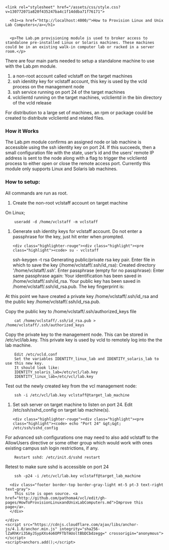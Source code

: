 <!DOCTYPE html>
<html lang="en-US">
  <head>
    <meta charset="UTF-8">
    <meta http-equiv="X-UA-Compatible" content="IE=edge">
    <meta name="viewport" content="width=device-width, initial-scale=1">

<!-- Begin Jekyll SEO tag v2.5.0 -->
<title>How to Provision Linux and Unix Lab Computers | vcl</title>
<meta name="generator" content="Jekyll v3.7.4" />
<meta property="og:title" content="How to Provision Linux and Unix Lab Computers" />
<meta property="og:locale" content="en_US" />
<meta name="description" content="Documentation for the Apache VCL (Virtual Computing Lab) project" />
<meta property="og:description" content="Documentation for the Apache VCL (Virtual Computing Lab) project" />
<link rel="canonical" href="http://localhost:4000/How-to-Provision-Linux-and-Unix-Lab-Computers.md" />
<meta property="og:url" content="http://localhost:4000/How-to-Provision-Linux-and-Unix-Lab-Computers.md" />
<meta property="og:site_name" content="vcl" />
<script type="application/ld+json">
{"url":"http://localhost:4000/How-to-Provision-Linux-and-Unix-Lab-Computers.md","headline":"How to Provision Linux and Unix Lab Computers","description":"Documentation for the Apache VCL (Virtual Computing Lab) project","@type":"WebPage","@context":"http://schema.org"}</script>
<!-- End Jekyll SEO tag -->

    <link rel="stylesheet" href="/assets/css/style.css?v=130772071a820f435247ba4c1f14ddba71f76171">
  </head>
  <body>
    <div class="container-lg px-3 my-5 markdown-body">

      <h1><a href="http://localhost:4000/">How to Provision Linux and Unix Lab Computers</a></h1> 


      <p>The Lab.pm provisioning module is used to broker access to standalone pre-installed Linux or Solaris machines. These machines could be in an existing walk-in computer lab or racked in a server room.</p>

<p>There are four main parts needed to setup a standalone machine to use with the Lab.pm module.</p>

<ol>
  <li>a non-root account called vclstaff on the target machines</li>
  <li>ssh idenitity key for vclstaff account, this key is used by the vcld process on the management node</li>
  <li>ssh service running on port 24 of the target machines</li>
  <li>vclclientd running on the target machines, vclclientd in the bin directory of the vcld release</li>
</ol>

<p>For distribution to a large set of machines, an rpm or package could be created to distribute vclclientd and related files.</p>

<h3 id="how-it-works">How it Works</h3>

<p>The Lab.pm module confirms an assigned node or lab machine is accessible using the ssh identity key on port 24. If this succeeds, then a small configuration file with the state, user’s id and the users’ remote IP address is sent to the node along with a flag to trigger the vclclientd process to either open or close the remote access port. Currently this module only supports Linux and Solaris lab machines.</p>

<h3 id="how-to-setup">How to setup:</h3>

<p>All commands are run as root.</p>

<ol>
  <li>Create the non-root vclstaff account on target machine</li>
</ol>

<p>On Linux;</p>

<div class="highlighter-rouge"><div class="highlight"><pre class="highlight"><code>    useradd -d /home/vclstaff -m vclstaff
</code></pre></div></div>

<ol>
  <li>
    <p>Generate ssh identity keys for vclstaff account. Do not enter a passphrase for the key, just hit enter when prompted.</p>

    <div class="highlighter-rouge"><div class="highlight"><pre class="highlight"><code> su - vclstaff
 ssh-keygen -t rsa
 Generating public/private rsa key pair.
 Enter file in which to save the key (/home/vclstaff/.ssh/id_rsa):
 Created directory '/home/vclstaff/.ssh'.
 Enter passphrase (empty for no passphrase):
 Enter same passphrase again:
 Your identification has been saved in /home/vclstaff/.ssh/id_rsa.
 Your public key has been saved in /home/vclstaff/.ssh/id_rsa.pub.
 The key fingerprint is:
</code></pre></div>    </div>
  </li>
</ol>

<p>At this point we have created a private key /home/vclstaff/.ssh/id_rsa and the public key /home/vclstaff/.ssh/id_rsa.pub.</p>

<p>Copy the public key to /home/vclstaff/.ssh/authorized_keys file</p>

<div class="highlighter-rouge"><div class="highlight"><pre class="highlight"><code>    cat /home/vclstaff/.ssh/id_rsa.pub &gt; /home/vclstaff/.ssh/authorized_keys
</code></pre></div></div>

<p>Copy the private key to the management node. This can be stored in /etc/vcl/lab.key. This private key is used by vcld to remotely log into the the lab machine.</p>

<div class="highlighter-rouge"><div class="highlight"><pre class="highlight"><code>    Edit /etc/vcld.conf
    Set the variables IDENTITY_linux_lab and IDENTITY_solaris_lab to use this new key.
    It should look like:
    IDENTITY_solaris_lab=/etc/vcl/lab.key
    IDENTITY_linux_lab=/etc/vcl/lab.key
</code></pre></div></div>

<p>Test out the newly created key from the vcl management node:</p>

<div class="highlighter-rouge"><div class="highlight"><pre class="highlight"><code>    ssh -i /etc/vcl/lab.key vclstaff@target_lab_machine
</code></pre></div></div>

<ol>
  <li>
    <p>Set ssh server on target machine to listen on port 24. Edit /etc/ssh/sshd_config on target lab machine(s).</p>

    <div class="highlighter-rouge"><div class="highlight"><pre class="highlight"><code> echo "Port 24" &gt;&gt; /etc/ssh/sshd_config
</code></pre></div>    </div>
  </li>
</ol>

<p>For advanced ssh configurations one may need to also add vclstaff to the AllowUsers directive or some other group which would work with ones existing campus ssh login restrictions, if any.</p>

<div class="highlighter-rouge"><div class="highlight"><pre class="highlight"><code>    Restart sshd: /etc/init.d/sshd restart
</code></pre></div></div>

<p>Retest to make sure sshd is accessible on port 24</p>

<div class="highlighter-rouge"><div class="highlight"><pre class="highlight"><code>    ssh -p24 -i /etc/vcl/lab.key vclstaff@target_lab_machine
</code></pre></div></div>


      
      <div class="footer border-top border-gray-light mt-5 pt-3 text-right text-gray">
        This site is open source. <a href="http://github.com/pathoma4/vcl/edit/gh-pages/HowToProvisionLinuxandUnixLabComputers.md">Improve this page</a>.
      </div>
      
    </div>
    <script src="https://cdnjs.cloudflare.com/ajax/libs/anchor-js/4.1.0/anchor.min.js" integrity="sha256-lZaRhKri35AyJSypXXs4o6OPFTbTmUoltBbDCbdzegg=" crossorigin="anonymous"></script>
    <script>anchors.add();</script>
    
  </body>
</html>
